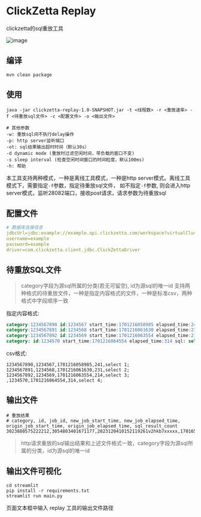 # ClickZetta Replay
clickzetta的sql重放工具

![image](https://github.com/user-attachments/assets/633843c8-a28b-4514-ab40-1cae6c505637)

## 编译
```shell
mvn clean package
```

## 使用
```shell
java -jar clickzetta-replay-1.0-SNAPSHOT.jar -t <线程数> -r <重放速率> -f <待重放sql文件> -c <配置文件> -o <输出文件>

# 其他参数
-w: 重放sql间不执行delay操作
-p: http server监听端口
-ot: sql结果输出超时时间（默认30s）
-d dynamic mode (重放时过滤空闲时间，带负载的窗口不变)
-s sleep interval (检查空闲时间窗口的时间粒度，默认100ms)
-h: 帮助
```
本工具支持两种模式，一种是离线工具模式，一种是http server模式。离线工具模式下，需要指定`-f`参数，指定待重放sql文件，
如不指定`-f`参数, 则会进入http server模式，监听28082端口，接收post请求，请求参数为待重放sql

## 配置文件
```yaml
# 数据库连接信息
jdbcUrl=jdbc:example://example.api.clickzetta.com/workspace?virtualCluster=example&schema=example
username=example
password=example
driver=com.clickzetta.client.jdbc.ClickZettaDriver
```

## 待重放SQL文件
> category字段为源sql所属的分类(若无可留空), id为源sql的唯一id
> 支持两种格式的待重放文件，一种是指定内容格式的文件，一种是标准csv，两种格式中字段顺序一致

指定内容格式:
```sql
category:1234567890 id:1234567 start_time:1701216058985 elapsed_time:241 sql: select 1;
category:1234567891 id:1234568 start_time:1701216061630 elapsed_time:231 sql: select 2;
category:1234567892 id:1234569 start_time:1701216063554 elapsed_time:214 sql: select 3;
category: id:1234570 start_time:1701216064554 elapsed_time:314 sql: select 4;
```

csv格式:
```csv
1234567890,1234567,1701216058985,241,select 1;
1234567891,1234568,1701216061630,231,select 2;
1234567892,1234569,1701216063554,214,select 3;
,1234570,1701216064554,314,select 4;
```

## 输出文件
```
# 重放结果
# category, id, job_id, new_job_start_time, new_job_elapsed_time, origin_job_start_time, origin_job_elapsed_time, sql_result_count
3023880575222212,3054803401671177,2023120410152119261v2hkb7xxxxx,1701656121200,27584,1701216058985,241,0
```
> http请求重放的sql输出结果和上述文件格式一致，category字段为源sql所属的分类，id为源sql的唯一id

## 输出文件可视化

```
cd streamlit
pip install -r requirements.txt
streamlit run main.py
```

页面文本框中输入 replay 工具的输出文件路径
